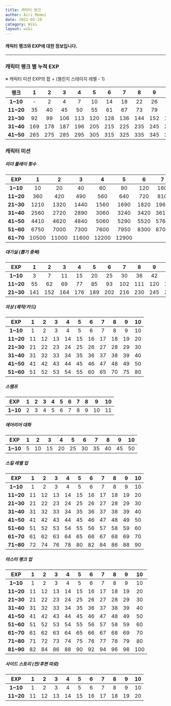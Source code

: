 ```yaml
---
title: 캐릭터 랭크
author: Airi Momoi
date: 2022-05-20
category: Wiki
layout: wiki
---
```


#### 캐릭터 랭크와 EXP에 대한 정보입니다.

---

### 캐릭터 랭크 별 누적 EXP
※ 캐릭터 미션 EXP의 합 + (챌린지 스테이지 레벨 - 1)

<div class="table-wrapper" markdown="block">

|   랭크    |   1   |   2   |   3   |   4   |   5   |   6   |   7   |   8   |   9   |  10   |
| :-------: | :---: | :---: | :---: | :---: | :---: | :---: | :---: | :---: | :---: | :---: |
| **1~10**  |   -   |   2   |   4   |   7   |  10   |  14   |  18   |  22   |  26   |  30   |
| **11~20** |  35   |  40   |  45   |  50   |  55   |  61   |  67   |  73   |  79   |  85   |
| **21~30** |  92   |  99   |  106  |  113  |  120  |  128  |  136  |  144  |  152  |  160  |
| **31~40** |  169  |  178  |  187  |  196  |  205  |  215  |  225  |  235  |  245  |  255  |
| **41~50** |  265  |  275  |  285  |  295  |  305  |  315  |  325  |  335  |  345  |  355  |

</div>

### 캐릭터 미션
##### 리더 플레이 횟수

<div class="table-wrapper" markdown="block">

|    EXP    |   1   |   2   |   3   |   4   |   5   |   6   |   7   |   8   |   9   |  10   |
| :-------: | :---: | :---: | :---: | :---: | :---: | :---: | :---: | :---: | :---: | :---: |
| **1~10**  |  10   |  20   |  40   |  60   |  90   |  120  |  160  |  200  |  250  |  300  |
| **11~20** |  360  |  420  |  490  |  560  |  640  |  720  |  810  |  900  | 1000  | 1100  |
| **21~30** | 1210  | 1320  | 1440  | 1560  | 1690  | 1820  | 1960  | 2100  | 2250  | 2400  |
| **31~40** | 2560  | 2720  | 2890  | 3060  | 3240  | 3420  | 3610  | 3800  | 4000  | 4200  |
| **41~50** | 4410  | 4620  | 4840  | 5060  | 5290  | 5520  | 5760  | 6000  | 6250  | 6500  |
| **51~60** | 6750  | 7000  | 7300  | 7600  | 7950  | 8300  | 8700  | 9100  | 9550  | 10000 |
| **61~70** | 10500 | 11000 | 11600 | 12200 | 12900 |       |       |       |       |       |

</div>


##### 대기실 (뽑기 중복)

<div class="table-wrapper" markdown="block">

|    EXP    |   1   |   2   |   3   |   4   |   5   |   6   |   7   |   8   |   9   |  10   |
| :-------: | :---: | :---: | :---: | :---: | :---: | :---: | :---: | :---: | :---: | :---: |
| **1~10**  |   3   |   7   |  11   |  15   |  20   |  25   |  30   |  36   |  42   |  48   |
| **11~20** |  55   |  62   |  69   |  77   |  85   |  93   |  102  |  111  |  120  |  130  |
| **21~30** |  141  |  152  |  164  |  176  |  189  |  202  |  216  |  230  |  245  |  260  |

</div>


##### 의상 (제작/카드)

<div class="table-wrapper" markdown="block">

|    EXP    |   1   |   2   |   3   |   4   |   5   |   6   |   7   |   8   |   9   |  10   |
| :-------: | :---: | :---: | :---: | :---: | :---: | :---: | :---: | :---: | :---: | :---: |
| **1~10**  |   1   |   2   |   3   |   4   |   5   |   6   |   7   |   8   |   9   |  10   |
| **11~20** |  11   |  12   |  13   |  14   |  15   |  16   |  17   |  18   |  19   |  20   |
| **21~30** |  21   |  22   |  23   |  24   |  25   |  26   |  27   |  28   |  29   |  30   |
| **31~40** |  31   |  32   |  33   |  34   |  35   |  36   |  37   |  38   |  39   |  40   |
| **41~50** |  41   |  42   |  43   |  44   |  45   |  46   |  47   |  48   |  49   |  50   |
| **51~60** |  51   |  52   |  53   |  54   |  55   |  60   |  65   |  70   |  75   |  80   |

</div>


##### 스탬프

<div class="table-wrapper" markdown="block">

|   EXP    |   1   |   2   |   3   |   4   |   5   |   6   |   7   |   8   |   9   |  10   |
| :------: | :---: | :---: | :---: | :---: | :---: | :---: | :---: | :---: | :---: | :---: |
| **1~10** |   2   |   3   |   4   |   5   |   6   |   7   |   8   |   9   |  10   |  11   |

</div>


##### 에어리어 대화

<div class="table-wrapper" markdown="block">

|   EXP    |   1   |   2   |   3   |   4   |   5   |   6   |   7   |   8   |   9   |  10   |
| :------: | :---: | :---: | :---: | :---: | :---: | :---: | :---: | :---: | :---: | :---: |
| **1~10** |   5   |  10   |  15   |  20   |  25   |  30   |  35   |  40   |  45   |  50   |

</div>


##### 스킬 레벨 업

<div class="table-wrapper" markdown="block">

|    EXP    |   1   |   2   |   3   |   4   |   5   |   6   |   7   |   8   |   9   |  10   |
| :-------: | :---: | :---: | :---: | :---: | :---: | :---: | :---: | :---: | :---: | :---: |
| **1~10**  |   1   |   2   |   3   |   4   |   5   |   6   |   7   |   8   |   9   |  10   |
| **11~20** |  11   |  12   |  13   |  14   |  15   |  16   |  17   |  18   |  19   |  20   |
| **21~30** |  21   |  22   |  23   |  24   |  25   |  26   |  27   |  28   |  29   |  30   |
| **31~40** |  31   |  32   |  33   |  34   |  35   |  36   |  37   |  38   |  39   |  40   |
| **41~50** |  41   |  42   |  43   |  44   |  45   |  46   |  47   |  48   |  49   |  50   |
| **51~60** |  51   |  52   |  53   |  54   |  55   |  56   |  57   |  58   |  59   |  60   |
| **61~70** |  61   |  62   |  63   |  64   |  65   |  66   |  67   |  68   |  69   |  70   |
| **71~80** |  72   |  74   |  76   |  78   |  80   |  82   |  84   |  86   |  88   |  90   |

</div>


##### 마스터 랭크 업

<div class="table-wrapper" markdown="block">

|    EXP    |   1   |   2   |   3   |   4   |   5   |   6   |   7   |   8   |   9   |  10   |
| :-------: | :---: | :---: | :---: | :---: | :---: | :---: | :---: | :---: | :---: | :---: |
| **1~10**  |   1   |   2   |   3   |   4   |   5   |   6   |   7   |   8   |   9   |  10   |
| **11~20** |  11   |  12   |  13   |  14   |  15   |  16   |  17   |  18   |  19   |  20   |
| **21~30** |  21   |  22   |  23   |  24   |  25   |  26   |  27   |  28   |  29   |  30   |
| **31~40** |  31   |  32   |  33   |  34   |  35   |  36   |  37   |  38   |  39   |  40   |
| **41~50** |  41   |  42   |  43   |  44   |  45   |  46   |  47   |  48   |  49   |  50   |
| **51~60** |  51   |  52   |  53   |  54   |  55   |  56   |  57   |  58   |  59   |  60   |
| **61~70** |  61   |  62   |  63   |  64   |  65   |  66   |  67   |  68   |  69   |  70   |
| **71~80** |  71   |  72   |  73   |  74   |  75   |  76   |  77   |  78   |  79   |  80   |
| **81~90** |  82   |  84   |  86   |  88   |  90   |  92   |  94   |  96   |  98   |  100  |

</div>


##### 사이드 스토리 (전/후편 따로)

<div class="table-wrapper" markdown="block">

|    EXP    |   1   |   2   |   3   |   4   |   5   |   6   |   7   |   8   |   9   |  10   |
| :-------: | :---: | :---: | :---: | :---: | :---: | :---: | :---: | :---: | :---: | :---: |
| **1~10**  |   1   |   2   |   3   |   4   |   5   |   6   |   7   |   8   |   9   |  10   |
| **11~20** |  11   |  12   |  13   |  14   |  15   |  16   |  17   |  18   |  19   |  20   |

</div>
